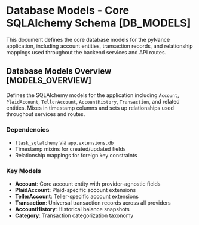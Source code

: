 # Database Models - Core SQLAlchemy Schema [DB_MODELS]

This document defines the core database models for the pyNance application, including account entities, transaction records, and relationship mappings used throughout the backend services and API routes.

## Database Models Overview [MODELS_OVERVIEW]

Defines the SQLAlchemy models for the application including `Account`, `PlaidAccount`, `TellerAccount`, `AccountHistory`, `Transaction`, and related entities. Mixes in timestamp columns and sets up relationships used throughout services and routes.

### Dependencies
- `flask_sqlalchemy` via `app.extensions.db`
- Timestamp mixins for created/updated fields
- Relationship mappings for foreign key constraints

### Key Models
- **Account**: Core account entity with provider-agnostic fields
- **PlaidAccount**: Plaid-specific account extensions
- **TellerAccount**: Teller-specific account extensions  
- **Transaction**: Universal transaction records across all providers
- **AccountHistory**: Historical balance snapshots
- **Category**: Transaction categorization taxonomy
